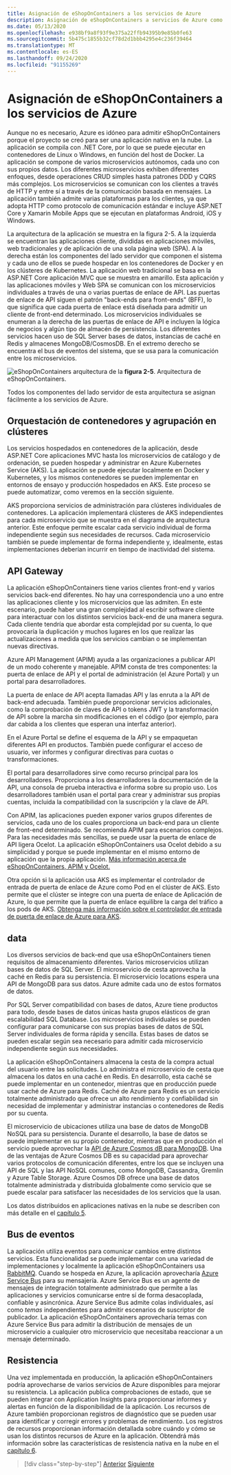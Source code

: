 ```yaml
---
title: Asignación de eShopOnContainers a los servicios de Azure
description: Asignación de eShopOnContainers a servicios de Azure como Azure Kubernetes Service, API Gateway y Azure Service Bus.
ms.date: 05/13/2020
ms.openlocfilehash: e938bf9a8f93f9e375a22ffb94395b9e85b0fe63
ms.sourcegitcommit: 5b475c1855b32cf78d2d1bbb4295e4c236f39464
ms.translationtype: MT
ms.contentlocale: es-ES
ms.lasthandoff: 09/24/2020
ms.locfileid: "91155269"
---
```

# <a name="mapping-eshoponcontainers-to-azure-services"></a>Asignación de eShopOnContainers a los servicios de Azure

Aunque no es necesario, Azure es idóneo para admitir eShopOnContainers porque el proyecto se creó para ser una aplicación nativa en la nube. La aplicación se compila con .NET Core, por lo que se puede ejecutar en contenedores de Linux o Windows, en función del host de Docker. La aplicación se compone de varios microservicios autónomos, cada uno con sus propios datos. Los diferentes microservicios exhiben diferentes enfoques, desde operaciones CRUD simples hasta patrones DDD y CQRS más complejos. Los microservicios se comunican con los clientes a través de HTTP y entre sí a través de la comunicación basada en mensajes. La aplicación también admite varias plataformas para los clientes, ya que adopta HTTP como protocolo de comunicación estándar e incluye ASP.NET Core y Xamarin Mobile Apps que se ejecutan en plataformas Android, iOS y Windows.

La arquitectura de la aplicación se muestra en la figura 2-5. A la izquierda se encuentran las aplicaciones cliente, divididas en aplicaciones móviles, web tradicionales y de aplicación de una sola página web (SPA). A la derecha están los componentes del lado servidor que componen el sistema y cada uno de ellos se puede hospedar en los contenedores de Docker y en los clústeres de Kubernetes. La aplicación web tradicional se basa en la ASP.NET Core aplicación MVC que se muestra en amarillo. Esta aplicación y las aplicaciones móviles y Web SPA se comunican con los microservicios individuales a través de una o varias puertas de enlace de API. Las puertas de enlace de API siguen el patrón "back-ends para front-ends" (BFF), lo que significa que cada puerta de enlace está diseñada para admitir un cliente de front-end determinado. Los microservicios individuales se enumeran a la derecha de las puertas de enlace de API e incluyen la lógica de negocios y algún tipo de almacén de persistencia. Los diferentes servicios hacen uso de SQL Server bases de datos, instancias de caché en Redis y almacenes MongoDB/CosmosDB. En el extremo derecho se encuentra el bus de eventos del sistema, que se usa para la comunicación entre los microservicios.

![eShopOnContainers arquitectura de la ](./media/eshoponcontainers-architecture.png)
 **figura 2-5**. Arquitectura de eShopOnContainers.

Todos los componentes del lado servidor de esta arquitectura se asignan fácilmente a los servicios de Azure.

## <a name="container-orchestration-and-clustering"></a>Orquestación de contenedores y agrupación en clústeres

Los servicios hospedados en contenedores de la aplicación, desde ASP.NET Core aplicaciones MVC hasta los microservicios de catálogo y de ordenación, se pueden hospedar y administrar en Azure Kubernetes Service (AKS). La aplicación se puede ejecutar localmente en Docker y Kubernetes, y los mismos contenedores se pueden implementar en entornos de ensayo y producción hospedados en AKS. Este proceso se puede automatizar, como veremos en la sección siguiente.

AKS proporciona servicios de administración para clústeres individuales de contenedores. La aplicación implementará clústeres de AKS independientes para cada microservicio que se muestra en el diagrama de arquitectura anterior. Este enfoque permite escalar cada servicio individual de forma independiente según sus necesidades de recursos. Cada microservicio también se puede implementar de forma independiente y, idealmente, estas implementaciones deberían incurrir en tiempo de inactividad del sistema.

## <a name="api-gateway"></a>API Gateway

La aplicación eShopOnContainers tiene varios clientes front-end y varios servicios back-end diferentes. No hay una correspondencia uno a uno entre las aplicaciones cliente y los microservicios que las admiten. En este escenario, puede haber una gran complejidad al escribir software cliente para interactuar con los distintos servicios back-end de una manera segura. Cada cliente tendría que abordar esta complejidad por su cuenta, lo que provocaría la duplicación y muchos lugares en los que realizar las actualizaciones a medida que los servicios cambian o se implementan nuevas directivas.

Azure API Management (APIM) ayuda a las organizaciones a publicar API de un modo coherente y manejable. APIM consta de tres componentes: la puerta de enlace de API y el portal de administración (el Azure Portal) y un portal para desarrolladores.

La puerta de enlace de API acepta llamadas API y las enruta a la API de back-end adecuada. También puede proporcionar servicios adicionales, como la comprobación de claves de API o tokens JWT y la transformación de API sobre la marcha sin modificaciones en el código (por ejemplo, para dar cabida a los clientes que esperan una interfaz anterior).

En el Azure Portal se define el esquema de la API y se empaquetan diferentes API en productos. También puede configurar el acceso de usuario, ver informes y configurar directivas para cuotas o transformaciones.

El portal para desarrolladores sirve como recurso principal para los desarrolladores. Proporciona a los desarrolladores la documentación de la API, una consola de prueba interactiva e informa sobre su propio uso. Los desarrolladores también usan el portal para crear y administrar sus propias cuentas, incluida la compatibilidad con la suscripción y la clave de API.

Con APIM, las aplicaciones pueden exponer varios grupos diferentes de servicios, cada uno de los cuales proporciona un back-end para un cliente de front-end determinado. Se recomienda APIM para escenarios complejos. Para las necesidades más sencillas, se puede usar la puerta de enlace de API ligera Ocelot. La aplicación eShopOnContainers usa Ocelot debido a su simplicidad y porque se puede implementar en el mismo entorno de aplicación que la propia aplicación. [Más información acerca de eShopOnContainers, APIM y Ocelot.](../microservices/architect-microservice-container-applications/direct-client-to-microservice-communication-versus-the-api-gateway-pattern.md#azure-api-management)

Otra opción si la aplicación usa AKS es implementar el controlador de entrada de puerta de enlace de Azure como Pod en el clúster de AKS. Esto permite que el clúster se integre con una puerta de enlace de Aplicación de Azure, lo que permite que la puerta de enlace equilibre la carga del tráfico a los pods de AKS. [Obtenga más información sobre el controlador de entrada de puerta de enlace de Azure para AKS](https://github.com/Azure/application-gateway-kubernetes-ingress).

## <a name="data"></a>data

Los diversos servicios de back-end que usa eShopOnContainers tienen requisitos de almacenamiento diferentes. Varios microservicios utilizan bases de datos de SQL Server. El microservicio de cesta aprovecha la caché en Redis para su persistencia. El microservicio locations espera una API de MongoDB para sus datos. Azure admite cada uno de estos formatos de datos.

Por SQL Server compatibilidad con bases de datos, Azure tiene productos para todo, desde bases de datos únicas hasta grupos elásticos de gran escalabilidad SQL Database. Los microservicios individuales se pueden configurar para comunicarse con sus propias bases de datos de SQL Server individuales de forma rápida y sencilla. Estas bases de datos se pueden escalar según sea necesario para admitir cada microservicio independiente según sus necesidades.

La aplicación eShopOnContainers almacena la cesta de la compra actual del usuario entre las solicitudes. Lo administra el microservicio de cesta que almacena los datos en una caché en Redis. En desarrollo, esta caché se puede implementar en un contenedor, mientras que en producción puede usar caché de Azure para Redis. Caché de Azure para Redis es un servicio totalmente administrado que ofrece un alto rendimiento y confiabilidad sin necesidad de implementar y administrar instancias o contenedores de Redis por su cuenta.

El microservicio de ubicaciones utiliza una base de datos de MongoDB NoSQL para su persistencia. Durante el desarrollo, la base de datos se puede implementar en su propio contenedor, mientras que en producción el servicio puede aprovechar la [API de Azure Cosmos dB para MongoDB](/azure/cosmos-db/mongodb-introduction). Una de las ventajas de Azure Cosmos DB es su capacidad para aprovechar varios protocolos de comunicación diferentes, entre los que se incluyen una API de SQL y las API NoSQL comunes, como MongoDB, Cassandra, Gremlin y Azure Table Storage. Azure Cosmos DB ofrece una base de datos totalmente administrada y distribuida globalmente como servicio que se puede escalar para satisfacer las necesidades de los servicios que la usan.

Los datos distribuidos en aplicaciones nativas en la nube se describen con más detalle en el [capítulo 5](distributed-data.md).

## <a name="event-bus"></a>Bus de eventos

La aplicación utiliza eventos para comunicar cambios entre distintos servicios. Esta funcionalidad se puede implementar con una variedad de implementaciones y localmente la aplicación eShopOnContainers usa [RabbitMQ](https://www.rabbitmq.com/). Cuando se hospeda en Azure, la aplicación aprovecharía [Azure Service Bus](/azure/service-bus/) para su mensajería. Azure Service Bus es un agente de mensajes de integración totalmente administrado que permite a las aplicaciones y servicios comunicarse entre sí de forma desacoplada, confiable y asincrónica. Azure Service Bus admite colas individuales, así como *temas* independientes para admitir escenarios de suscriptor de publicador. La aplicación eShopOnContainers aprovecharía temas con Azure Service Bus para admitir la distribución de mensajes de un microservicio a cualquier otro microservicio que necesitaba reaccionar a un mensaje determinado.

## <a name="resiliency"></a>Resistencia

Una vez implementada en producción, la aplicación eShopOnContainers podría aprovecharse de varios servicios de Azure disponibles para mejorar su resistencia. La aplicación publica comprobaciones de estado, que se pueden integrar con Application Insights para proporcionar informes y alertas en función de la disponibilidad de la aplicación. Los recursos de Azure también proporcionan registros de diagnóstico que se pueden usar para identificar y corregir errores y problemas de rendimiento. Los registros de recursos proporcionan información detallada sobre cuándo y cómo se usan los distintos recursos de Azure en la aplicación. Obtendrá más información sobre las características de resistencia nativa en la nube en el [capítulo 6](resiliency.md).

>[!div class="step-by-step"]
>[Anterior](introduce-eshoponcontainers-reference-app.md)
>[Siguiente](deploy-eshoponcontainers-azure.md)
